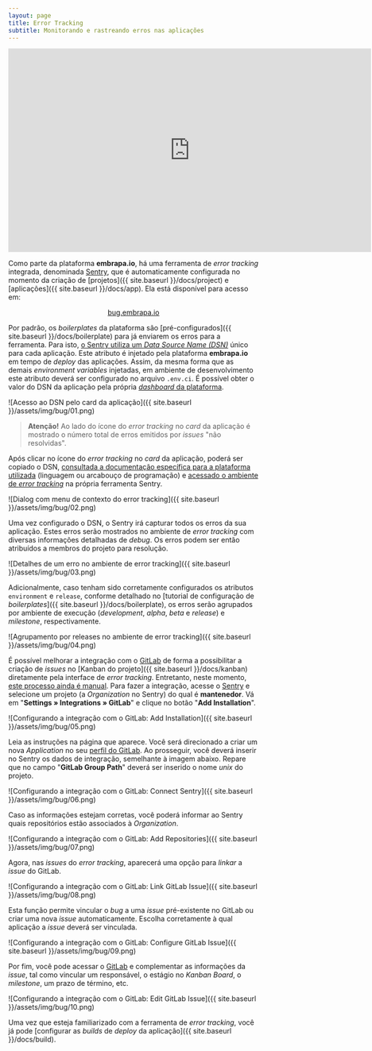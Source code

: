 ```yaml
---
layout: page
title: Error Tracking
subtitle: Monitorando e rastreando erros nas aplicações
---
```


<iframe width="730" height="410" src="https://www.youtube.com/embed/rEtBufZGcBQ" frameborder="0" allow="accelerometer; autoplay; clipboard-write; encrypted-media; gyroscope; picture-in-picture; web-share" allowfullscreen></iframe>

Como parte da plataforma **embrapa.io**, há uma ferramenta de _error tracking_ integrada, denominada [Sentry](https://sentry.io), que é automaticamente configurada no momento da criação de [projetos]({{ site.baseurl }}/docs/project) e [aplicações]({{ site.baseurl }}/docs/app). Ela está disponível para acesso em:

<div style="margin: 0 auto; text-align: center;">
    <a class="btn btn-info btn-lg" href="https://bug.embrapa.io" target="_blank">bug.embrapa.io</a>
</div>

Por padrão, os _boilerplates_ da plataforma são [pré-configurados]({{ site.baseurl }}/docs/boilerplate) para já enviarem os erros para a ferramenta. Para isto, [o Sentry utiliza um _Data Source Name (DSN)_](https://docs.sentry.io/product/sentry-basics/dsn-explainer/) único para cada aplicação. Este atributo é injetado pela plataforma **embrapa.io** em tempo de _deploy_ das aplicações. Assim, da mesma forma que as demais _environment variables_ injetadas, em ambiente de desenvolvimento este atributo deverá ser configurado no arquivo ```.env.ci```. É possível obter o valor do DSN da aplicação pela própria [_dashboard_ da plataforma](https://dashboard.embrapa.io).

![Acesso ao DSN pelo card da aplicação]({{ site.baseurl }}/assets/img/bug/01.png)

> **Atenção!** Ao lado do ícone do _error tracking_ no _card_ da aplicação é mostrado o número total de erros emitidos por _issues_ "não resolvidas".

Após clicar no ícone do _error tracking_ no _card_ da aplicação, poderá ser copiado o DSN, [consultada a documentação específica para a plataforma utilizada](https://docs.sentry.io/platforms/) (linguagem ou arcabouço de programação) e [acessado o ambiente de _error tracking_](https://bug.embrapa.io) na própria ferramenta Sentry.

![Dialog com menu de contexto do error tracking]({{ site.baseurl }}/assets/img/bug/02.png)

Uma vez configurado o DSN, o Sentry irá capturar todos os erros da sua aplicação. Estes erros serão mostrados no ambiente de _error tracking_ com diversas informações detalhadas de _debug_. Os erros podem ser então atribuídos a membros do projeto para resolução.

![Detalhes de um erro no ambiente de error tracking]({{ site.baseurl }}/assets/img/bug/03.png)

Adicionalmente, caso tenham sido corretamente configurados os atributos ```environment``` e ```release```, conforme detalhado no [tutorial de configuração de _boilerplates_]({{ site.baseurl }}/docs/boilerplate), os erros serão agrupados por ambiente de execução (_development_, _alpha_, _beta_ e _release_) e _milestone_, respectivamente.

![Agrupamento por releases no ambiente de error tracking]({{ site.baseurl }}/assets/img/bug/04.png)

É possível melhorar a integração com o [GitLab](https://git.embrapa.io) de forma a possibilitar a criação de _issues_ no [Kanban do projeto]({{ site.baseurl }}/docs/kanban) diretamente pela interface de _error tracking_. Entretanto, neste momento, <u>este processo ainda é manual</u>. Para fazer a integração, acesse o [Sentry](https://bug.embrapa.io) e selecione um projeto (a _Organization_ no Sentry) do qual é **mantenedor**. Vá em "**Settings » Integrations » GitLab**" e clique no botão "**Add Installation**".

![Configurando a integração com o GitLab: Add Installation]({{ site.baseurl }}/assets/img/bug/05.png)

Leia as instruções na página que aparece. Você será direcionado a criar um nova _Application_ no seu [perfil do GitLab](https://git.embrapa.io/-/profile/applications). Ao prosseguir, você deverá inserir no Sentry os dados de integração, semelhante à imagem abaixo. Repare que no campo "**GitLab Group Path**" deverá ser inserido o nome _unix_ do projeto.

![Configurando a integração com o GitLab: Connect Sentry]({{ site.baseurl }}/assets/img/bug/06.png)

Caso as informações estejam corretas, você poderá informar ao Sentry quais repositórios estão associados à _Organization_.

![Configurando a integração com o GitLab: Add Repositories]({{ site.baseurl }}/assets/img/bug/07.png)

Agora, nas _issues_ do _error tracking_, aparecerá uma opção para _linkar_ a _issue_ do GitLab.

![Configurando a integração com o GitLab: Link GitLab Issue]({{ site.baseurl }}/assets/img/bug/08.png)

Esta função permite vincular o _bug_ a uma _issue_ pré-existente no GitLab ou criar uma nova _issue_ automaticamente. Escolha corretamente à qual aplicação a _issue_ deverá ser vinculada.

![Configurando a integração com o GitLab: Configure GitLab Issue]({{ site.baseurl }}/assets/img/bug/09.png)

Por fim, você pode acessar o [GitLab](https://git.embrapa.io) e complementar as informações da _issue_, tal como vincular um responsável, o estágio no _Kanban Board_, o _milestone_, um prazo de término, etc.

![Configurando a integração com o GitLab: Edit GitLab Issue]({{ site.baseurl }}/assets/img/bug/10.png)

Uma vez que esteja familiarizado com a ferramenta de _error tracking_, você já pode [configurar as _builds_ de _deploy_ da aplicação]({{ site.baseurl }}/docs/build).
